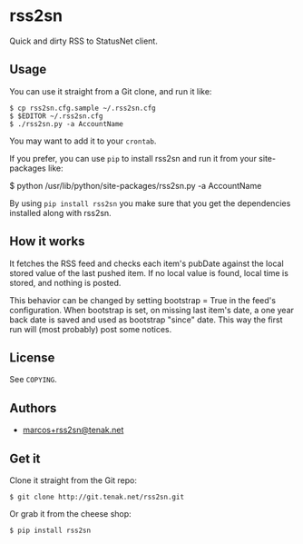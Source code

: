 # rss2sn

Quick and dirty RSS to StatusNet client.

## Usage

You can use it straight from a Git clone, and run it like:

    $ cp rss2sn.cfg.sample ~/.rss2sn.cfg
    $ $EDITOR ~/.rss2sn.cfg
    $ ./rss2sn.py -a AccountName

You may want to add it to your `crontab`.

If you prefer, you can use `pip` to install rss2sn and run
it from your site-packages like:

   $ python /usr/lib/python/site-packages/rss2sn.py -a AccountName

By using `pip install rss2sn` you make sure that you get
the dependencies installed along with rss2sn.

## How it works

It fetches the RSS feed and checks each item's pubDate against
the local stored value of the last pushed item. If no local
value is found, local time is stored, and nothing is posted.

This behavior can be changed by setting bootstrap = True in the
feed's configuration. When bootstrap is set, on missing last
item's date, a one year back date is saved and used as bootstrap
"since" date. This way the first run will (most probably) post
some notices.

## License

See `COPYING`.

## Authors

* marcos+rss2sn@tenak.net

## Get it

Clone it straight from the Git repo:

    $ git clone http://git.tenak.net/rss2sn.git

Or grab it from the cheese shop:

    $ pip install rss2sn
